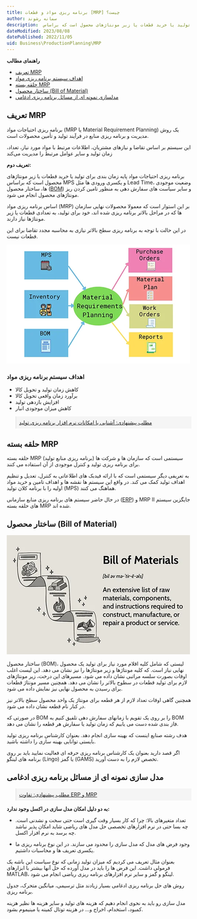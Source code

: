 ```yaml
---
title: برنامه ریزی مواد و قطعات [MRP] چیست؟
author: سمانه رشوند  
description:  پایه زمان بندی برای تولید یا خرید قطعات یا زیر مونتاژهای محصول است که براساس MPS و یکسری ورودی ها مثل Lead Time، وضعیت موجودی ها، ساختار محصول (BOM) و سایر سیاست های سفارش دهی به منظور تامین کردن ریز مونتاژهای محصول انجام می شود.
dateModified: 2023/08/08 
datePublished: 2022/11/05
uid: Business\ProductionPlanning\MRP
---
```


**راهنمای مطالب**
- [تعریف MRP](#تعریف-mrp)
- [اهداف سیستم برنامه ریزی مواد](#اهداف-سیستم-برنامه-ریزی-مواد)
- [حلقه بسته MRP](#حلقه-بسته-mrp)
- [ساختار محصول (Bill of Material)](#ساختار-محصول-bill-of-material)
- [مدلسازی نمونه ای از مسائل برنامه ریزی ادغامی](#مدلسازی-نمونه-ای-از-مسائل-برنامه-ریزی-ادغامی)


## تعریف MRP
برنامه ریزی احتیاجات مواد (MRP یا Material Requirement Planning) یک روش مدیریت و برنامه ریزی منابع در فرآیند تولید و تأمین محصولات است. 

این سیستم بر اساس تقاضا و نیازهای مشتریان، اطلاعات مرتبط با مواد مورد نیاز، تعداد، زمان تولید و سایر عوامل مرتبط را مدیریت می‌کند

**تعریف دوم:**

برنامه ریزی احتیاجات مواد پایه زمان بندی برای تولید یا خرید قطعات یا زیر مونتاژهای محصول است که براساس MPS و یکسری ورودی ها مثل Lead Time، وضعیت موجودی ها، ساختار محصول (<a href="https://www.hooshkar.com/Wiki/Production/BOM" target="_blank">BOM</a>) و سایر سیاست های سفارش دهی به منظور تامین کردن ریز مونتاژهای محصول انجام می شود.

اساس برنامه ریزی مواد (MRP) بر این استوار است که معمولا محصولات نهایی سازمان ها که در مراحل بالاتر برنامه ریزی شده اند، خود برای تولید، به تعدادی قطعات یا زیر مونتاژها نیاز دارند.

در این حالت با توجه به برنامه ریزی سطح بالاتر نیازی به محاسبه مجدد تقاضا برای این قطعات نیست.

![MRP](./Images/MRP.webp)

### اهداف سیستم برنامه ریزی مواد

*	کاهش زمان تولید و تحویل کالا
*	برآورد زمان واقعی تحویل کالا
*	افزایش بازدهی تولید
*	کاهش میزان موجودی انبار

<blockquote style="background-color:#f5f5f5; padding:0.5rem">
<a href="https://www.hooshkar.com/Software/Fennec/Module/ProductionPlanning" target="_blank">مطلب پیشنهادی: آشنایی با امکانات نرم افزار برنامه ریزی تولید</a></blockquote>

## حلقه بسته MRP

 حلقه بسته MRP (برنامه ریزی منابع تولید) سیستمی است که سازمان ها و شرکت ها برای برنامه ریزی تولید و کنترل موجودی از آن استفاده می کنند. 
 
 به تعریفی دیگر سیستمی است که با ارائه فیدبک های اطلاعاتی به کنترل، تعدیل و تنظیم اهداف تولید کمک می کند. در واقع این سیستم ها نقشه ها و اهداف تامین و خرید مواد اولیه را با برنامه کلان تولید (MPS) هماهنگ می کنند. 
 
 در حال حاضر سیستم های برنامه ریزی منابع سازمانی (<a href="https://www.hooshkar.com/Wiki/Business/WhatIsErp" target="_blank">ERP</a>) و MRP II جایگزین سیستم های حلقه بسته MRP شده اند.


## ساختار محصول (Bill of Material)

![BOM](./Images/BillOfMaterial.webp)

ساختار محصول (BOM)، لیستی که شامل کلیه اقلام مورد نیاز برای تولید یک محصول نهایی نیاز است. که کلیه مونتاژها و زیر مونتاژها را نیز نشان می دهد. این لیست اغلب اوقات بصورت سلسه مراتبی نشان داده می شود. مسیرهای این درخت، زیر مونتاژهای لازم برای تولید قطعات در سطوح بالاتر را نشان می دهد. همچنین مسیر مونتاژ قطعات برای رسیدن به محصول نهایی نیز نمایش داده می شود.

همچنین گاهی اوقات تعداد لازم از هر قطعه برای مونتاژ یک واحد محصول سطح بالاتر نیز در کنار نام قطعه نشان داده می شود.

در صورتی که BOM را بر روی یک تقویم با زمانهای سفارش دهی تلفیق کنیم به BOM فاز بندی شده دست می یابیم که زمان تولید یا سفارش هر قطعه را نشان می دهد.

هدف رشته صنایع اینست که بهینه سازی انجام دهد. بعنوان کارشناس برنامه ریزی تولید بایستی توانایی بهینه سازی را داشته باشید. 

اگر قصد دارید بعنوان یک کارشناس برنامه ریزی حرفه ای فعالیت نمایید باید بر روی برنامه های لینگو (Lingo) یا گمز (GAMS) تخصص لازم را به دست آورید.


## مدل سازی نمونه ای از مسائل برنامه ریزی ادغامی

<blockquote style="background-color:#f5f5f5; padding:0.5rem">
<a href="https://www.hooshkar.com/Wiki/ErpVsM/ErpVsMrp" target="_blank">مطلب پیشنهادی: تفاوت ERP و MRP</a></blockquote>

**به دو دلیل امکان مدل سازی در اکسل وجود ندارد:**

*	تعداد متغیرهای بالا: چرا که کار بسیار وقت گیری است حتی سخت و نشدنی است. چه بسا حتی در نرم افزارهای تخصصی حل مدل های ریاضی شاید امکان پذیر نباشد چه برسد به نرم افزار اکسل.

*	وجود فرض های مدل که  مدل سازی را  محدود می سازند. در این نوع برنامه ریزی ما یکسری تعریف ها و محاسبات داشتیم.

بعنوان مثال تعریف می کردیم که میزان تولید زمانی که نوع سیاست این باشه یک فرمولی داشت. این فرض ها را باید در مدل آورده که حل آنها بیشتر با ابزارهای MATLAB، لینگو و گمز و سایر نرم افزارهای برنامه ریزی ریاضی انجام می شود. 

روش های حل برنامه ریزی ادغامی بسیار زیادند مثل ترسیمی، میانگین متحرک، جدول برنامه ریزی. 

مدل سازی رو باید به نحوی انجام دهیم که هزینه های تولید و سایر هزینه ها نظیر هزینه کمبود، استخدام، اخراج و... در هزینه توتال کمینه یا مینیموم بشود.

[مقدمه]: #مقدمه
[اهداف سیستم برنامه ریزی مواد]: #اهداف-سیستم-برنامه-ریزی-مواد
[حلقه بسته MRP]: #حلقه-بسته-mrp
[ساختار محصول (Bill of Material)]: #ساختار-محصول-bill-of-material
[مدلسازی نمونه ای از مسائل برنامه ریزی ادغامی]: #مدلسازی-نمونه-ای-از-مسائل-برنامه-ریزی-ادغامی